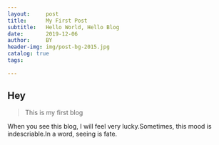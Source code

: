 ```yaml
---
layout:     post                    
title:      My First Post              
subtitle:   Hello World, Hello Blog 
date:       2019-12-06              
author:     BY                     
header-img: img/post-bg-2015.jpg    
catalog: true                       
tags:                               
    
---
```


## Hey
>This is my first blog

When you see this blog, I will feel very lucky.Sometimes, this mood is indescriable.In a word, seeing is fate. 
